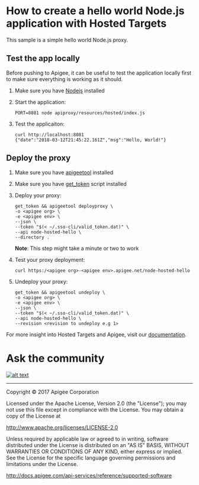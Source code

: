 # How to create a hello world Node.js application with Hosted Targets

This sample is a simple hello world Node.js proxy.

## Test the app locally
  Before pushing to Apigee, it can be useful to test the application locally first to make sure everything is working as it should.

  1. Make sure you have [Nodejs](https://nodejs.org/en/download/) installed

  2. Start the application:

      ```
      PORT=8081 node apiproxy/resources/hosted/index.js
      ```

  3. Test the applicaiton:

      ```
      curl http://localhost:8081
      {"date":"2018-03-12T21:45:22.161Z","msg":"Hello, World!"}
      ```

## Deploy the proxy
  1. Make sure you have [apigeetool](https://github.com/apigee/apigeetool-node) installed
  2. Make sure you have [get_token](https://apidocs.apigee.com/api-reference/content/using-oauth2-security-apigee-edge-management-api) script installed
  3. Deploy your proxy:

      ```
      get_token && apigeetool deployproxy \
      -o <apigee org> \
      -e <apigee env> \
      --json \
      --token "$(< ~/.sso-cli/valid_token.dat)" \
      --api node-hosted-hello \
      --directory .
      ```
      **Note**: This step might take a minute or two to work

  4. Test your proxy deployment:

      ```
      curl https:/<apigee org>-<apigee env>.apigee.net/node-hosted-hello
      ```

  5. Undeploy your proxy:

      ```
      get_token && apigeetool undeploy \
      -o <apigee org> \
      -e <apigee env> \
      --json \
      --token "$(< ~/.sso-cli/valid_token.dat)" \
      --api node-hosted-hello \
      --revision <revision to undeploy e.g 1>
      ```

  For more insight into Hosted Targets and Apigee, visit our [documentation](https://docs.apigee.com/api-platform/hosted-targets/hosted-targets-overview.html).

# Ask the community

[![alt text](../../../images/apigee-community.png "Apigee Community is a great place to ask questions and find answers about developing API proxies. ")](https://community.apigee.com?via=github)

---

Copyright © 2017 Apigee Corporation

Licensed under the Apache License, Version 2.0 (the "License"); you may not use
this file except in compliance with the License. You may obtain a copy
of the License at

http://www.apache.org/licenses/LICENSE-2.0

Unless required by applicable law or agreed to in writing, software
distributed under the License is distributed on an "AS IS" BASIS,
WITHOUT WARRANTIES OR CONDITIONS OF ANY KIND, either express or implied.
See the License for the specific language governing permissions and
limitations under the License.

http://docs.apigee.com/api-services/reference/supported-software
